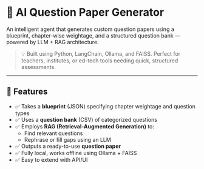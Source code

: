 # 🧠 AI Question Paper Generator

An intelligent agent that generates custom question papers using a blueprint, chapter-wise weightage, and a structured question bank — powered by LLM + RAG architecture.

> 💡 Built using Python, LangChain, Ollama, and FAISS. Perfect for teachers, institutes, or ed-tech tools needing quick, structured assessments.

---

## 🚀 Features

- ✅ Takes a **blueprint** (JSON) specifying chapter weightage and question types
- ✅ Uses a **question bank** (CSV) of categorized questions
- ✅ Employs **RAG (Retrieval-Augmented Generation)** to:
  - Find relevant questions
  - Rephrase or fill gaps using an LLM
- ✅ Outputs a ready-to-use **question paper**
- ✅ Fully local, works offline using Ollama + FAISS
- ✅ Easy to extend with API/UI

